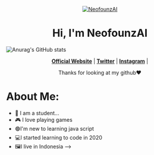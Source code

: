 <p align="center">
  <a href=""http://mdrifqi.my.id/"><img src="https://wallpapercave.com/uwp/uwp1218527.gif" alt="NeofounzAI"></a>
</p>

<h1 align="center">Hi, I'm NeofounzAI</h1>

![Anurag's GitHub stats](https://github-readme-stats.vercel.app/api?username=anuraghazra&show_icons=true)

<p align="center">
  <strong><a href="http://mdrifqi.my.id/">Official Website</a></strong> |
  <strong><a href="https://twitter.com/RifqiKunn">Twitter</a></strong> |
  <strong><a href="https://www.instagram.com/mdrifqi31_/">Instagram</a></strong> |
</p>

<p align="center">Thanks for looking at my github❤</p>

# About Me:

- 🏫 I am a student...
- 🎮 I love playing games
- 🟢I'm new to learning java script
- 💻I started learning to code in 2020
- 🖼️I live in Indonesia
-->
